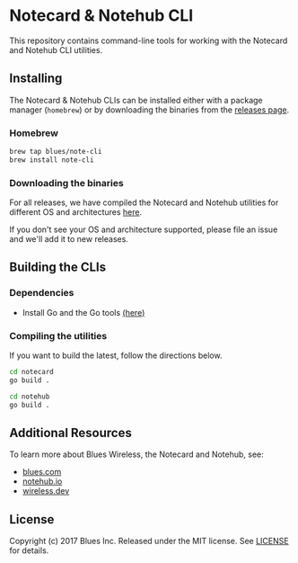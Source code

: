 # Notecard & Notehub CLI

This repository contains command-line tools for working with the Notecard and Notehub CLI utilities.

## Installing

The Notecard & Notehub CLIs can be installed either with a package manager (`homebrew`) or by downloading the binaries from the [releases page](https://github.com/blues/note-cli/releases).

### Homebrew

```bash
brew tap blues/note-cli
brew install note-cli
```

### Downloading the binaries

For all releases, we have compiled the Notecard and Notehub utilities for different OS and architectures [here](https://github.com/blues/note-cli/releases).

If you don't see your OS and architecture supported, please file an issue and we'll add it to new releases.

## Building the CLIs

### Dependencies

- Install Go and the Go tools [(here)](https://golang.org/doc/install)

### Compiling the utilities

If you want to build the latest, follow the directions below.

```bash
cd notecard
go build .
```

```bash
cd notehub
go build .
```

## Additional Resources

To learn more about Blues Wireless, the Notecard and Notehub, see:

- [blues.com](https://blues.io)
- [notehub.io](https://notehub.io)
- [wireless.dev](https://wireless.dev)

## License

Copyright (c) 2017 Blues Inc. Released under the MIT license. See [LICENSE](LICENSE) for details.
